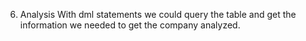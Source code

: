 
6. Analysis
With dml statements we could query the table and get the information we needed to get the company analyzed.
